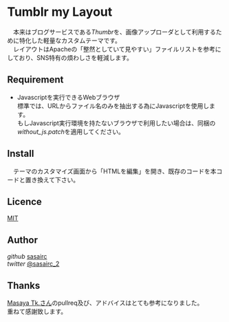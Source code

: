 Tumblr  my  Layout
================

　本来はブログサービスである*Thumbr*を、画像アップローダとして利用するために特化した軽量なカスタムテーマです。  
　レイアウトはApacheの「整然としていて見やすい」ファイルリストを参考にしており、SNS特有の煩わしさを軽減します。  

## Requirement  

- Javascriptを実行できるWebブラウザ  
  標準では、URLからファイル名のみを抽出する為にJavascriptを使用します。  
もしJavascript実行環境を持たないブラウザで利用したい場合は、同梱の*without_js.patch*を適用してください。  

## Install

　テーマのカスタマイズ画面から「HTMLを編集」を開き、既存のコードを本コードと置き換えて下さい。

## Licence

[MIT](https://github.com/tcnksm/tool/blob/master/LICENCE)

## Author

_github_ [sasairc](https://github.com/sasairc)  
_twitter_  [@sasairc_2](https://twitter.com/sasairc_2)

## Thanks  

  [Masaya Tk.さん](https://github.com/844196)のpullreq及び、アドバイスはとても参考になりました。  
  重ねて感謝致します。  
